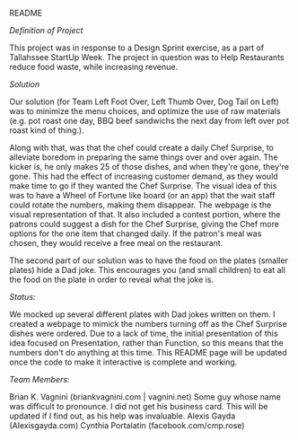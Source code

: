 README

*Definition of Project*

This project was in response to a Design Sprint exercise, as a part of Tallahssee StartUp Week.
The project in question was to Help Restaurants reduce food waste, while increasing revenue.

*Solution*

Our solution (for Team Left Foot Over, Left Thumb Over, Dog Tail on Left) was to minimize the menu choices, and optimize the use of raw materials (e.g. pot roast one day, BBQ beef sandwichs the next day from left over pot roast kind of thing.).

Along with that, was that the chef could create a daily Chef Surprise, to alleviate boredom in preparing the same things over and over again. 
The kicker is, he only makes 25 of those dishes, and when they're gone, they're gone. This had the effect of increasing customer demand, as they would make time to go if they wanted the Chef Surprise. The visual idea of this was to have a Wheel of Fortune like board (or an app) that the wait staff could rotate the numbers, making them disappear. The webpage is the visual representation of that.
It also included a contest portion, where the patrons could suggest a dish for the Chef Surprise, giving the Chef more options for the one item that changed daily. If the patron's meal was chosen, they would receive a free meal on the restaurant.
 
The second part of our solution was to have the food on the plates (smaller plates) hide a Dad joke. This encourages you (and small children) to eat all the food on the plate in order to reveal what the joke is.

*Status:*

We mocked up several different  plates with Dad jokes written on them.
I created a webpage to mimick the numbers turning off as the Chef Surprise dishes were ordered. Due to a lack of time, the initial presentation of this idea focused on Presentation, rather than Function, so this means that the numbers don't do anything at this time. This README page will be updated once the code to make it interactive is complete and working.

*Team Members:*

Brian K. Vagnini (briankvagnini.com | vagnini.net)
Some guy whose name was difficult to pronounce. I did not get his business card. This will be updated if I find out, as his help was invaluable.
Alexis Gayda (Alexisgayda.com)
Cynthia Portalatin (facebook.com/cmp.rose)

